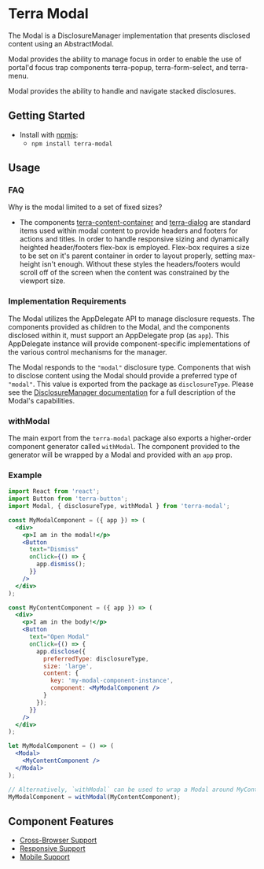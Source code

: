# Terra Modal

The Modal is a DisclosureManager implementation that presents disclosed content using an AbstractModal.

Modal provides the ability to manage focus in order to enable the use of portal'd focus trap components terra-popup, terra-form-select, and terra-menu.

Modal provides the ability to handle and navigate stacked disclosures.

## Getting Started

- Install with [npmjs](https://www.npmjs.com):
  - `npm install terra-modal`

## Usage

### FAQ
Why is the modal limited to a set of fixed sizes?
- The components [terra-content-container][1] and [terra-dialog][2] are standard items used within modal content to provide headers and footers for actions and titles. In order to handle responsive sizing and dynamically heighted header/footers flex-box is employed. Flex-box requires a size to be set on it's parent container in order to layout properly, setting max-height isn't enough. Without these styles the headers/footers would scroll off of the screen when the content was constrained by the viewport size.

### Implementation Requirements

The Modal utilizes the AppDelegate API to manage disclosure requests. The components provided as children to the Modal, and the components disclosed within it, must support an AppDelegate prop (as `app`). This AppDelegate instance will provide component-specific implementations of the various control mechanisms for the manager.

The Modal responds to the `"modal"` disclosure type. Components that wish to disclose content using the Modal should provide a preferred type of `"modal"`. This value is exported from the package as `disclosureType`. Please see the [DisclosureManager documentation](http://engineering.cerner.com/terra-framework/#/site/components/disclosure-manager/index) for a full description of the Modal's capabilities.

### withModal

The main export from the `terra-modal` package also exports a higher-order component generator called `withModal`. The component provided to the generator will be wrapped by a Modal and provided with an `app` prop.

### Example

```jsx
import React from 'react';
import Button from 'terra-button';
import Modal, { disclosureType, withModal } from 'terra-modal';

const MyModalComponent = ({ app }) => (
  <div>
    <p>I am in the modal!</p>
    <Button
      text="Dismiss"
      onClick={() => {
        app.dismiss();
      }}
    />
  </div>
);

const MyContentComponent = ({ app }) => (
  <div>
    <p>I am in the body!</p>
    <Button
      text="Open Modal"
      onClick={() => {
        app.disclose({
          preferredType: disclosureType,
          size: 'large',
          content: {
            key: 'my-modal-component-instance',
            component: <MyModalComponent />
          }
        });
      }}
    />
  </div>
);

let MyModalComponent = () => (
  <Modal>
    <MyContentComponent />
  </Modal>
);

// Alternatively, `withModal` can be used to wrap a Modal around MyContentComponent automatically.
MyModalComponent = withModal(MyContentComponent);

```

## Component Features
* [Cross-Browser Support](https://github.com/cerner/terra-core/wiki/Component-Features#cross-browser-support)
* [Responsive Support](https://github.com/cerner/terra-core/wiki/Component-Features#responsive-support)
* [Mobile Support](https://github.com/cerner/terra-core/wiki/Component-Features#mobile-support)

[1]: https://github.com/cerner/terra-core/tree/master/packages/terra-content-container/docs
[2]: https://github.com/cerner/terra-core/tree/master/packages/terra-dialog/docs
